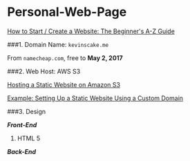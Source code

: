 # Personal-Web-Page

[How to Start / Create a Website: The Beginner's A-Z Guide](http://www.thesitewizard.com/gettingstarted/startwebsite.shtml)

###1. Domain Name: `kevinscake.me`

From `namecheap.com`, free to **May 2, 2017**

###2. Web Host: AWS S3

[Hosting a Static Website on Amazon S3](https://docs.aws.amazon.com/AmazonS3/latest/dev/WebsiteHosting.html)

[Example: Setting Up a Static Website Using a Custom Domain](https://docs.aws.amazon.com/AmazonS3/latest/dev/website-hosting-custom-domain-walkthrough.html)

###3. Design

***Front-End***

1. HTML 5

***Back-End***
